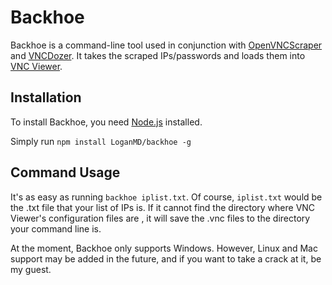 # Backhoe

Backhoe is a command-line tool used in conjunction with [OpenVNCScraper](https://github.com/JordanCodingGod/OpenVNCScraper) and [VNCDozer](https://github.com/JrdBrd/VNCDozer). It takes the scraped IPs/passwords and loads them into [VNC Viewer](https://www.realvnc.com/connect/download/viewer).

## Installation

To install Backhoe, you need [Node.js](https://nodejs.org) installed.

Simply run `npm install LoganMD/backhoe -g`

## Command Usage

It's as easy as running `backhoe iplist.txt`. Of course, `iplist.txt` would be the .txt file that your list of IPs is. If it cannot find the directory where VNC Viewer's configuration files are , it will save the .vnc files to the directory your command line is.

At the moment, Backhoe only supports Windows. However, Linux and Mac support may be added in the future, and if you want to take a crack at it, be my guest.
